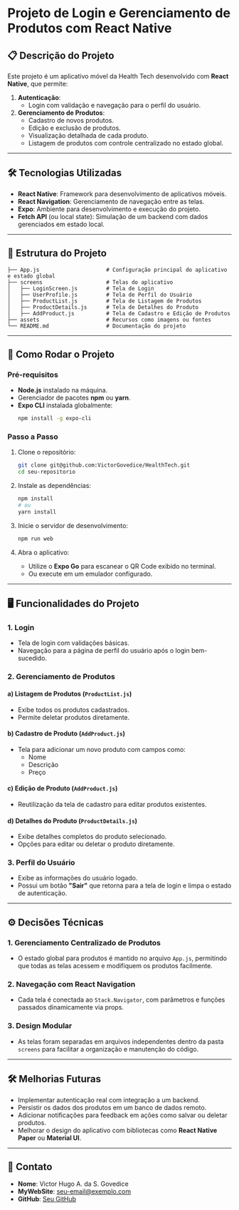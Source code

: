 

# Projeto de Login e Gerenciamento de Produtos com React Native

## 📋 Descrição do Projeto

Este projeto é um aplicativo móvel da Health Tech desenvolvido com **React Native**, que permite:

1. **Autenticação**:
   - Login com validação e navegação para o perfil do usuário.
2. **Gerenciamento de Produtos**:
   - Cadastro de novos produtos.
   - Edição e exclusão de produtos.
   - Visualização detalhada de cada produto.
   - Listagem de produtos com controle centralizado no estado global.

---

## 🛠️ Tecnologias Utilizadas

- **React Native**: Framework para desenvolvimento de aplicativos móveis.
- **React Navigation**: Gerenciamento de navegação entre as telas.
- **Expo**: Ambiente para desenvolvimento e execução do projeto.
- **Fetch API** (ou local state): Simulação de um backend com dados gerenciados em estado local.

---

## 📁 Estrutura do Projeto

```plaintext
├── App.js                     # Configuração principal do aplicativo e estado global
├── screens                    # Telas do aplicativo
│   ├── LoginScreen.js         # Tela de Login
│   ├── UserProfile.js         # Tela de Perfil do Usuário
│   ├── ProductList.js         # Tela de Listagem de Produtos
│   ├── ProductDetails.js      # Tela de Detalhes do Produto
│   ├── AddProduct.js          # Tela de Cadastro e Edição de Produtos
├── assets                     # Recursos como imagens ou fontes
└── README.md                  # Documentação do projeto
```

---

## 🚀 Como Rodar o Projeto

### Pré-requisitos

- **Node.js** instalado na máquina.
- Gerenciador de pacotes **npm** ou **yarn**.
- **Expo CLI** instalada globalmente:
  ```bash
  npm install -g expo-cli
  ```

### Passo a Passo

1. Clone o repositório:
   ```bash
   git clone git@github.com:VictorGovedice/HealthTech.git
   cd seu-repositorio
   ```

2. Instale as dependências:
   ```bash
   npm install
   # ou
   yarn install
   ```

3. Inicie o servidor de desenvolvimento:
   ```bash
   npm run web
   ```

4. Abra o aplicativo:
   - Utilize o **Expo Go** para escanear o QR Code exibido no terminal.
   - Ou execute em um emulador configurado.

---

## 🖥️ Funcionalidades do Projeto

### 1. Login
- Tela de login com validações básicas.
- Navegação para a página de perfil do usuário após o login bem-sucedido.

### 2. Gerenciamento de Produtos
#### a) **Listagem de Produtos** (`ProductList.js`)
- Exibe todos os produtos cadastrados.
- Permite deletar produtos diretamente.

#### b) **Cadastro de Produto** (`AddProduct.js`)
- Tela para adicionar um novo produto com campos como:
  - Nome
  - Descrição
  - Preço

#### c) **Edição de Produto** (`AddProduct.js`)
- Reutilização da tela de cadastro para editar produtos existentes.

#### d) **Detalhes do Produto** (`ProductDetails.js`)
- Exibe detalhes completos do produto selecionado.
- Opções para editar ou deletar o produto diretamente.

### 3. Perfil do Usuário
- Exibe as informações do usuário logado.
- Possui um botão **"Sair"** que retorna para a tela de login e limpa o estado de autenticação.

---

## ⚙️ Decisões Técnicas

### 1. **Gerenciamento Centralizado de Produtos**
- O estado global para produtos é mantido no arquivo `App.js`, permitindo que todas as telas acessem e modifiquem os produtos facilmente.

### 2. **Navegação com React Navigation**
- Cada tela é conectada ao `Stack.Navigator`, com parâmetros e funções passados dinamicamente via props.

### 3. **Design Modular**
- As telas foram separadas em arquivos independentes dentro da pasta `screens` para facilitar a organização e manutenção do código.

---

## 🛠️ Melhorias Futuras

- Implementar autenticação real com integração a um backend.
- Persistir os dados dos produtos em um banco de dados remoto.
- Adicionar notificações para feedback em ações como salvar ou deletar produtos.
- Melhorar o design do aplicativo com bibliotecas como **React Native Paper** ou **Material UI**.

---

## 📧 Contato

- **Nome**: Victor Hugo A. da S. Govedice
- **MyWebSite**: [seu-email@exemplo.com](https://victorgovedice.vercel.app/)
- **GitHub**: [Seu GitHub](https://github.com/seu-usuario)
